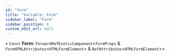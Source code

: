 ```yaml
---
id: "form"
title: "Variable: Form"
sidebar_label: "Form"
sidebar_position: 0
custom_edit_url: null
---
```


• `Const` **Form**: `ForwardRefExoticComponent`<`FormProps` & `FormHTMLAttributes`<`HTMLFormElement`\> & `RefAttributes`<`HTMLFormElement`\>\>
